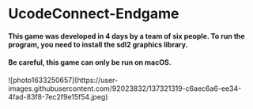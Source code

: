 ﻿# UcodeConnect-Endgame

<h4>This game was developed in 4 days by a team of six people. To run the program, you need to install the sdl2 graphics library.</h4>
<h4>Be careful, this game can only be run on macOS.</h4>
![photo1633250657](https://user-images.githubusercontent.com/92023832/137321319-c6aec6a6-ee34-4fad-83f8-7ec2f9e15f54.jpeg)

